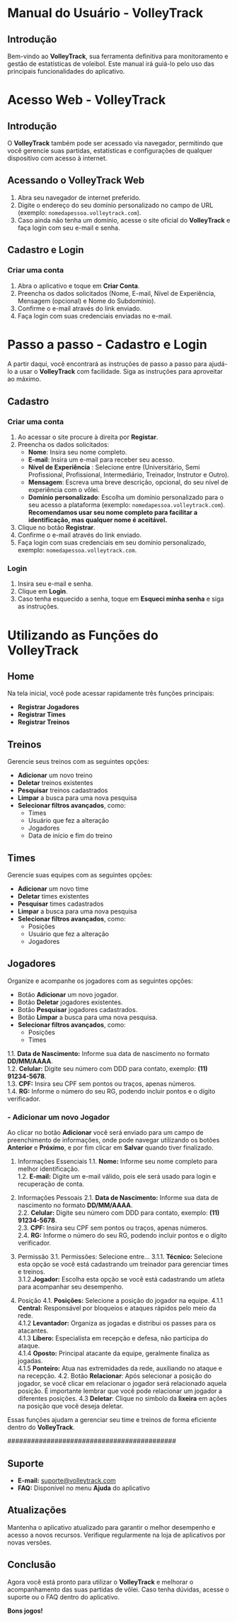 # Manual do Usuário - VolleyTrack

## Introdução
Bem-vindo ao **VolleyTrack**, sua ferramenta definitiva para monitoramento e gestão de estatísticas de voleibol. Este manual irá guiá-lo pelo uso das principais funcionalidades do aplicativo.

# Acesso Web - VolleyTrack

## Introdução
O   **VolleyTrack** também pode ser acessado via navegador, permitindo que você gerencie suas partidas, estatísticas e configurações de qualquer dispositivo com acesso à internet.

## Acessando o VolleyTrack Web
1. Abra seu navegador de internet preferido.
2. Digite o endereço do seu domínio personalizado no campo de URL (exemplo: `nomedapessoa.volleytrack.com`).
3. Caso ainda não tenha um domínio, acesse o site oficial do **VolleyTrack** e faça login com seu e-mail e senha.
<!--
## Instalação
### Requisitos mínimos:
- Sistema operacional: Android 8.0+ ou iOS 12+
- Conexão com a internet para sincronização
- Espaço mínimo de armazenamento: 100MB

### Download e Instalação
1. Acesse a loja de aplicativos (Google Play Store ou Apple App Store).
2. Busque por **VolleyTrack**.
3. Clique em **Instalar** e aguarde o processo.
4. Após a instalação, abra o aplicativo e siga as instruções de cadastro.
-->


## Cadastro e Login
### Criar uma conta
1. Abra o aplicativo e toque em **Criar Conta**.
2. Preencha os dados solicitados (Nome, E-mail, Nível de Experiência, Mensagem (opcional) e Nome do Subdomínio).
3. Confirme o e-mail através do link enviado.
4. Faça login com suas credenciais enviadas no e-mail.

# Passo  a passo - Cadastro e Login
A partir daqui, você encontrará as instruções de passo a passo para ajudá-lo a usar o **VolleyTrack** com facilidade. Siga as instruções para aproveitar ao máximo.

## Cadastro
### Criar uma conta
1. Ao acessar o site procure à direita por **Registar**.
2. Preencha os dados solicitados:
   - **Nome**: Insira seu nome completo.
   - **E-mail**: Insira um e-mail para receber seu acesso.
   - **Nível de Experiência** : Selecione entre (Universitário, Semi Profissional, Profissional, Intermediário, Treinador, Instrutor e Outro).
   - **Mensagem**: Escreva uma breve descrição, opcional, do seu nível de experiência com o vôlei.
   - **Domínio personalizado**: Escolha um domínio personalizado para o seu acesso a plataforma (exemplo: `nomedapessoa.volleytrack.com`). **Recomendamos usar seu nome completo para facilitar a identificação, mas qualquer nome é aceitável.**
3. Clique no botão **Registrar**.
4. Confirme o e-mail através do link enviado.
5. Faça login com suas credenciais em seu domínio personalizado, exemplo: `nomedapessoa.volleytrack.com`.

### Login
1. Insira seu e-mail e senha.
2. Clique em **Login**.
3. Caso tenha esquecido a senha, toque em **Esqueci minha senha** e siga as instruções.

# Utilizando as Funções do VolleyTrack  

## Home  
Na tela inicial, você pode acessar rapidamente três funções principais:  
- **Registrar Jogadores**  
- **Registrar Times**  
- **Registrar Treinos**  

## Treinos  
Gerencie seus treinos com as seguintes opções:  
- **Adicionar** um novo treino  
- **Deletar** treinos existentes  
- **Pesquisar** treinos cadastrados  
- **Limpar** a busca para uma nova pesquisa  
- **Selecionar filtros avançados**, como:  
  - Times  
  - Usuário que fez a alteração  
  - Jogadores  
  - Data de início e fim do treino  

## Times  
Gerencie suas equipes com as seguintes opções:  
- **Adicionar** um novo time  
- **Deletar** times existentes  
- **Pesquisar** times cadastrados  
- **Limpar** a busca para uma nova pesquisa  
- **Selecionar filtros avançados**, como:  
  - Posições  
  - Usuário que fez a alteração  
  - Jogadores  

## Jogadores  
Organize e acompanhe os jogadores com as seguintes opções:  
- Botão **Adicionar** um novo jogador. 
- Botão **Deletar** jogadores existentes. 
- Botão **Pesquisar** jogadores cadastrados.  
- Botão **Limpar** a busca para uma nova pesquisa.  
- **Selecionar filtros avançados**, como:  
  - Posições  
  - Times  

1.1. **Data de Nascimento:** Informe sua data de nascimento no formato **DD/MM/AAAA**.  
1.2. **Celular:** Digite seu número com DDD para contato, exemplo: **(11) 91234-5678**.  
1.3. **CPF:** Insira seu CPF sem pontos ou traços, apenas números.  
1.4. **RG:** Informe o número do seu RG, podendo incluir pontos e o dígito verificador.

### - Adicionar um novo Jogador
Ao clicar no botão **Adicionar** você será enviado para um campo de preenchimento de informações, onde pode navegar utilizando os botões **Anterior** e **Próximo**, e por fim clicar em **Salvar** quando tiver finalizado.
1. Informações Essenciais
1.1. **Nome:** Informe seu nome completo para melhor identificação.  
1.2. **E-mail:** Digite um e-mail válido, pois ele será usado para login e recuperação de conta.

2. Informações Pessoais
2.1. **Data de Nascimento:** Informe sua data de nascimento no formato **DD/MM/AAAA**.  
2.2. **Celular:** Digite seu número com DDD para contato, exemplo: **(11) 91234-5678**.  
2.3. **CPF:** Insira seu CPF sem pontos ou traços, apenas números.  
2.4. **RG:** Informe o número do seu RG, podendo incluir pontos e o dígito verificador.

3. Permissão
3.1. Permissões: Selecione entre...
3.1.1. **Técnico:** Selecione esta opção se você está cadastrando um treinador para gerenciar times e treinos.  
3.1.2.**Jogador:** Escolha esta opção se você está cadastrando um atleta para acompanhar seu desempenho.

4. Posição
4.1. **Posições:** Selecione a posição do jogador na equipe.
4.1.1 **Central:** Responsável por bloqueios e ataques rápidos pelo meio da rede.  
4.1.2 **Levantador:** Organiza as jogadas e distribui os passes para os atacantes.  
4.1.3 **Líbero:** Especialista em recepção e defesa, não participa do ataque.  
4.1.4 **Oposto:** Principal atacante da equipe, geralmente finaliza as jogadas.  
4.1.5 **Ponteiro:** Atua nas extremidades da rede, auxiliando no ataque e na recepção.
4.2. Botão **Relacionar**: Após selecionar a posição do jogador, se você clicar em relacionar o jogador será relacionado aquela posição. É importante lembrar que você pode relacionar um jogador a diferentes posições.
4.3 **Deletar**: Clique no simbolo da **lixeira** em ações na posição que você deseja deletar.

Essas funções ajudam a gerenciar seu time e treinos de forma eficiente dentro do **VolleyTrack**. 

###########################################
## Suporte
- **E-mail:** suporte@volleytrack.com
- **FAQ:** Disponível no menu **Ajuda** do aplicativo

## Atualizações
Mantenha o aplicativo atualizado para garantir o melhor desempenho e acesso a novos recursos. Verifique regularmente na loja de aplicativos por novas versões.

## Conclusão
Agora você está pronto para utilizar o **VolleyTrack** e melhorar o acompanhamento das suas partidas de vôlei. Caso tenha dúvidas, acesse o suporte ou o FAQ dentro do aplicativo.

**Bons jogos!** 







